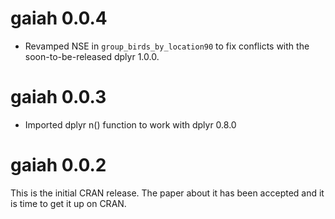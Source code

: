 # gaiah 0.0.4

* Revamped NSE in `group_birds_by_location90` to fix conflicts with
the soon-to-be-released dplyr 1.0.0.

# gaiah 0.0.3

* Imported dplyr n() function to work with dplyr 0.8.0

# gaiah 0.0.2

This is the initial CRAN release.  The paper about it has been accepted and it 
is time to get it up on CRAN.

